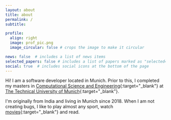 ```yaml
---
layout: about
title: about
permalink: /
subtitle: 

profile:
  align: right
  image: prof_pic.png
  image_circular: false # crops the image to make it circular

news: false  # includes a list of news items
selected_papers: false # includes a list of papers marked as "selected={true}"
social: true  # includes social icons at the bottom of the page
---
```


Hi! I am a software developer located in Munich. Prior to this, I completed my masters in [Computational Science and Engineering](https://www.in.tum.de/in/fuer-studieninteressierte/master-studiengaenge/computational-science-and-engineering/){:target="\_blank"} at [The Technical University of Munich](https://www.tum.de/){:target="\_blank"}.

I'm originally from India and living in Munich since 2018.
When I am not creating bugs, I like to play almost any sport, watch [movies](https://letterboxd.com/masaaldosey/){:target="\_blank"}
and read.
